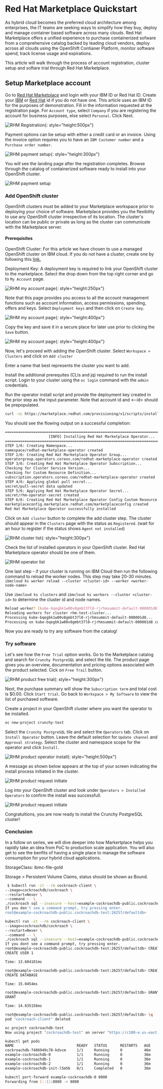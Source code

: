 # Red Hat Marketplace Quickstart

As hybrid cloud becomes the preferred cloud architecture among enterprises, the IT teams are seeking ways to simplify how they buy, deploy and manage container based software across many clouds. Red Hat Marketplace offers a unified experience to purchase containerized sofware from a comprehensive catalog backed by leading cloud vendors, deploy across all clouds using the OpenShift Contianer Platform, monitor software spend, track license usage and expirations.

This article will walk through the process of account registration, cluster setup and softare trial through Red Hat Marketplace.

## Setup Marketplace account

Go to [Red Hat Marketplace](https://marketplace.redhat.com/) and login with your IBM ID or Red Hat ID. Create your [IBM](https://www.ibm.com/account/reg/us-en/signup?formid=urx-19776) or [Red Hat](https://www.redhat.com/wapps/ugc/register.html) id if you do not have one. This article uses an IBM ID for the purposes of demonstration.
Fill in the information requested at the registration page. For `Account type`, select `Company` if you are registering the account for business purposes,  else select `Personal`. Click Next.

![RHM Registration](images/rhm-registration.png){: style="height:500px"}

Payment options can be setup with either a credit card or an invoice.  Using the invoice option requires you to have an `IBM Customer number` and a `Purchase order number`.

![RHM payment setup](images/rhm-payment-setup.png){: style="height:300px"}

You will see the landing page after the registration completes. Browse through the catalog of containerized software ready to install into your OpenShift cluster.

![RHM payment setup](images/rhm-landing.png)

### Add OpenShift cluster

OpenShift clusters must be added to your Marketplace workspace prior to deploying your choice of software. Marketplace provides you the flexibility to use any OpenShift cluster irrespective of its location. The cluster's location can be public or private as long as the cluster can communicate with the Marketplace server.

#### Prerequisites

OpenShift Cluster:  For this article we have chosen to use a managed OpenShift cluster on IBM cloud. If you do not have a cluster, create one by following this [link.](https://cloud.ibm.com/kubernetes/overview?platformType=openshift)

Deployment Key: A deployment key is required to link your OpenShift cluster to the marketplace. Select the drop down from the top right corner and go to `My Account` page.

![RHM my account page](images/rhm-myaccount.png){: style="height:250px"}

Note that this page provides you access to all the account management functions such as account information, access permissions, spending, offers and keys. Select `Deployment keys` and then click on `Create key`.

![RHM my account page](images/rhm-create-deployment-key.png){: style="height:400px"}

Copy the key and save it in a secure place for later use prior to clicking the `Save` button.

![RHM my account page](images/rhm-deployment-key-save.png){: style="height:400px"}

Now, let's proceed with adding the OpenShift cluster. Select `Workspace > Clusters` and click on `Add cluster`

Enter a name that best represents the cluster you want to add.

Install the additional prerequites (CLIs and jq) required to run the install script.
Login to your cluster using the `oc login` command with the `admin` credentials.

Run the operator install script and provide the deployment key created in the prior step as the input parameter. Note that account id and <--id> should be prepopulated.

```bash
curl -sL https://marketplace.redhat.com/provisioning/v1/scripts/install-rhm-operator | bash -s <account-id> bca6d535-6bca-4741-951d-35f6295d55a0 <deployment-key>
```

You should see the flowing output on a successful completion:

```bash
==================================================================================
                    [INFO] Installing Red Hat Marketplace Operator...
==================================================================================
STEP 1/6: Creating Namespace...
namespace/redhat-marketplace-operator created
STEP 2/6: Creating Red Hat Marketplace Operator Group...
operatorgroup.operators.coreos.com/redhat-marketplace-operator created
STEP 3/6: Creating Red Hat Marketplace Operator Subscription...
Checking for Cluster Service Version...
Checking for Custom Resource Definition...
subscription.operators.coreos.com/redhat-marketplace-operator created
STEP 4/6: Applying global pull secret...
secret/pull-secret data updated
STEP 5/6: Applying Red Hat Marketplace Operator Secret...
secret/rhm-operator-secret created
STEP 6/6: Creating Red Hat Marketplace Operator Config Custom Resource...
marketplaceconfig.marketplace.redhat.com/marketplaceconfig created
Red Hat Marketplace Operator successfully installed
```

Click on `Add cluster` button to complete the add cluster step. The cluster should appear in the `Clusters` page with the status as `Registered`. (wait for an hour to register if the status shows `Agent not installed`)

![RHM cluster list](images/rhm-add-cluster-list.png){: style="height:300px"}

<!-- ??? Reach out to Marketplace technical support via [Slack??]() if you encounter an error and need help to resolve the issue. ( or create a support case in Marketplace???) -->

Check the list of installed operators in your OpenShift cluster. Red Hat Marketplace operator should be one of them.

![RHM operator list](images/rhm-operator-list.png)

One last step - if your cluster is running on IBM Cloud then run the following command to reload the worker nodes. This step may take 20-30 minutes.
`ibmcloud ks worker reload --cluster <cluster-id> --worker <worker-node-name>`

Use `ibmcloud ks clusters` and `ibmcloud ks workers --cluster <cluster-id>` to determine the cluster id and node names.

```bash
Reload worker? [kube-bqegbk1w00v8gmbt37l0-rjrhmsummit-default-000001d8] [y/N]> y
Reloading workers for cluster rhm-test-cluster...
Processing kube-bqegbk1w00v8gmbt37l0-rjrhmsummit-default-000001d8...
Processing on kube-bqegbk1w00v8gmbt37l0-rjrhmsummit-default-000001d8 complete.
```

Now you are ready to try any software from the catalog!

### Try software

Let's see how the `Free Trial` option works. Go to the Marketplace catalog and search for `Crunchy PostgreSQL` and select the tile.
The product page gives you an overview, documentation and pricing options associated with the product selected. Cick on `Free Trail` button.

![RHM product free trial](images/rhm-crunchy-free-trial.png){: style="height:300px"}

Next, the purchase summary will show the `Subscription term` and total cost is $0.00. Click `Start trial`.
Go back to `Workspace > My Software` to view the list of purchased software.

Create a project in your OpenShift cluster where you want the operator to be installed.

```bash
oc new-project crunchy-test
```

Select the `Crunchy PostgreSQL` tile and select the `Operators` tab. Click on `Install Operator` button.
Leave the default selection for `Update channel` and `Approval strategy`. Select the cluster and namespace scope for the operator and click `Install`.

![RHM product operator install](images/rhm-crunchy-operator-install.png){: style="height:500px"}

A message as shown below appears at the top of your screen indicating the install process initiated in the cluster.

![RHM product request initiate](images/rhm-operator-install-request-initiate.png)

Log into your OpenShift cluster and look under `Operators > Installed Operators` to confirm the install was successfull.

![RHM product request initiate](images/rhm-crunchy-install-success.png)

Congratultions, you are now ready to install the Crunchy PostgreSQL cluster!

### Conclusion

In a follow on series, we will dive deeper into how Markertplace helps you rapidly take an idea from PoC to production scale application. You will also get to see the benfits of having a single place to manage the software consumption for your hybrid cloud applications.

 StorageClass: ibmc-file-gold

 Storage > Persistent Volume Claims, status should be shown as Bound.

```bash
 $ kubectl run -it --rm cockroach-client \
--image=cockroachdb/cockroach \
--restart=Never \
--command -- \
./cockroach sql --insecure --host=example-cockroachdb-public.cockroachdb-test
If you don't see a command prompt, try pressing enter.
root@example-cockroachdb-public.cockroachdb-test:26257/defaultdb>
```

```bash
kubectl run -it --rm cockroach-client \
--image=cockroachdb/cockroach \
--restart=Never \
--command -- \
./cockroach sql --insecure --host=example-cockroachdb-public.cockroachdb-test
If you dont see a command prompt, try pressing enter.
root@example-cockroachdb-public.cockroachdb-test:26257/defaultdb> CREATE USER IF NOT EXISTS maxroach;
CREATE USER 1

Time: 13.604101ms

root@example-cockroachdb-public.cockroachdb-test:26257/defaultdb> CREATE DATABASE bank;
CREATE DATABASE

Time: 15.0454ms

root@example-cockroachdb-public.cockroachdb-test:26257/defaultdb> GRANT ALL ON DATABASE bank TO maxroach;
GRANT

Time: 14.835156ms

root@example-cockroachdb-public.cockroachdb-test:26257/defaultdb> \q
pod "cockroach-client" deleted
```

```bash
oc project cockroachdb-test
Now using project "cockroachdb-test" on server "https://c100-e.us-east.containers.cloud.ibm.com:32345".

kubectl get pods
NAME                             READY   STATUS      RESTARTS   AGE
cockroachdb-7486949c78-kdvcm     1/1     Running     0          46m
example-cockroachdb-0            1/1     Running     0          36m
example-cockroachdb-1            1/1     Running     0          36m
example-cockroachdb-2            1/1     Running     0          36m
example-cockroachdb-init-l5m56   0/1     Completed   0          36m

kubectl port-forward example-cockroachdb-0 8080
Forwarding from [::1]:8080 -> 8080

```
